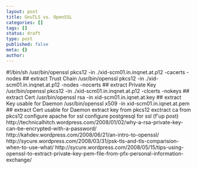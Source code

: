 ```yaml
---
layout: post
title: GnuTLS vs. OpenSSL
categories: []
tags: []
status: draft
type: post
published: false
meta: {}
author: 
---
```

<p>#!/bin/sh
/usr/bin/openssl pkcs12 -in ./xid-scm01.in.inqnet.at.p12 -cacerts -nodes ## extract Trust Chain
/usr/bin/openssl pkcs12 -in ./xid-scm01.in.inqnet.at.p12 -nodes -nocerts ## extract Private Key
/usr/bin/openssl pkcs12 -in ./xid-scm01.in.inqnet.at.p12 -clcerts -nokeys ## extract Cert
/usr/bin/openssl rsa -in xid-scm01.in.iqnet.at.key ## extract Key usable for Daemon
/usr/bin/openssl x509 -in xid-scm01.in.iqnet.at.pem ## extract Cert usable for Daemon
extract key from pkcs12
exctract ca from pkcs12
configure apache for ssl
configure postgresql for ssl (f'up post)
http://technicalhitch.wordpress.com/2008/01/02/why-a-rsa-private-key-can-be-encrypted-with-a-password/
http://kahdev.wordpress.com/2008/06/21/an-intro-to-openssl/
http://sycure.wordpress.com/2008/03/31/psk-tls-and-tls-comparision-when-to-use-what/
http://sycure.wordpress.com/2008/05/15/tips-using-openssl-to-extract-private-key-pem-file-from-pfx-personal-information-exchange/</p>

